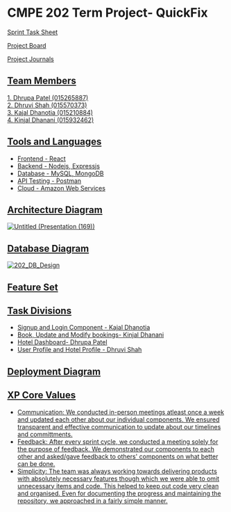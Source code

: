 <h1>CMPE 202 Term Project- QuickFix</h1>
  
  <a href="https://docs.google.com/spreadsheets/d/1ehodJ3LeOilQh3EAWFqhbLZ-ZhgASGO3cht5g2PTB8U/edit?usp=sharing">Sprint Task Sheet
  
<a href="https://github.com/gopinathsjsu/team-project-quickfix/projects/1"> Project Board
  
  <a href="https://drive.google.com/drive/folders/1Kf5l-7zXmQqLflA1_MV4mDfEu7cSY5IK?usp=sharing"> Project Journals
    
  <h2> Team Members </h2>
    1. Dhrupa Patel (015265887) <br>
    2. Dhruvi Shah (015570373) <br>
    3. Kajal Dhanotia (015210884) <br>
    4. Kinjal Dhanani (015932462) <br>
    
  <h2> Tools and Languages</h2> 
    <ul> 
      <li>Frontend - React </li> 
      <li> Backend - Nodejs, Expressjs </li>
      <li> Database - MySQL, MongoDB </li> 
      <li> API Testing - Postman </li> 
      <li> Cloud - Amazon Web Services</li> 
    </ul>
  <h2> Architecture Diagram </h2> 
    
  
 ![Untitled (Presentation (169))](https://user-images.githubusercontent.com/38569308/162557427-d07c56b3-c116-4346-b508-81c58ae2ed0e.png)

  
  <h2> Database Diagram </h2>
  
![202_DB_Design](https://user-images.githubusercontent.com/38569308/162551993-ff2ee9c3-0659-4f00-b148-e3ce32d38d81.png)

  <h2> Feature Set</h2> 
   
    
  <h2> Task Divisions</h2> 
 <ul>
   <li>Signup and Login Component - Kajal Dhanotia
   <li>Book, Update and Modify bookings- Kinjal Dhanani
   <li> Hotel Dashboard- Dhrupa Patel
   <li> User Profile and Hotel Profile - Dhruvi Shah
    </ul>
  
  <h2> Deployment Diagram</h2> 
     
     
  <h2> XP Core Values</h2> 
 <ul>   
<li> Communication: We conducted in-person meetings atleast once a week and updated each other about our individual components. We ensured transparent and effective communication to update about our timelines and committments.
<li> Feedback: After every sprint cycle, we conducted a meeting solely for the purpose of feedback. We demonstrated our components to each other and asked/gave feedback to others' components on what better can be done.
<li> Simplicity: The team was always working towards delivering products with absolutely necessary features though which we were able to omit unnecessary  items and code. This helped to keep out code very clean and organised. Even for documenting the progress and maintaining the repository, we approached in a fairly simple manner.
     </ul>
    
    
  
